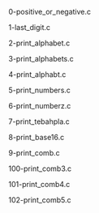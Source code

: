 0-positive_or_negative.c

1-last_digit.c

2-print_alphabet.c

3-print_alphabets.c

4-print_alphabt.c

5-print_numbers.c

6-print_numberz.c

7-print_tebahpla.c

8-print_base16.c

9-print_comb.c

100-print_comb3.c

101-print_comb4.c

102-print_comb5.c
